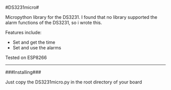 #DS3231micro#

Micropython library for the DS3231. I found that no library supported the alarm functions of the DS3231, so i wrote this. 

Features include:

* Set and get the time
* Set and use the alarms

Tested on ESP8266

---

###Installing###

Just copy the DS3231micro.py in the root directory of your board

